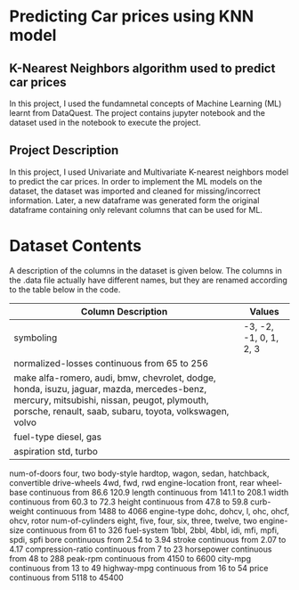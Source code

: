 # Predicting Car prices using KNN model
## K-Nearest Neighbors algorithm used to predict car prices
In this project, I used the fundamnetal concepts of Machine Learning (ML) learnt from DataQuest. 
The project contains jupyter notebook and the dataset used in the notebook to execute the project.

## Project Description 
In this project, I used Univariate and Multivariate K-nearest neighbors model to predict the car prices. In order to implement the ML models on the dataset,
the dataset was imported and cleaned for missing/incorrect information. Later, a new dataframe was generated form the original dataframe containing only relevant columns
that can be used for ML.

# Dataset Contents
A description of the columns in the dataset is given below. The columns in the .data file actually have different names, but they are renamed according to the table below in the code.

|Column	Description | Values |
|-------------------|--------|
|symboling	        |-3, -2, -1, 0, 1, 2, 3|
|normalized-losses	continuous from 65 to 256
|make	alfa-romero, audi, bmw, chevrolet, dodge, honda, isuzu, jaguar, mazda, mercedes-benz, mercury, mitsubishi, nissan, peugot, plymouth, porsche, renault, saab, subaru, toyota, volkswagen, volvo
|fuel-type	diesel, gas
|aspiration	std, turbo
num-of-doors	four, two
body-style	hardtop, wagon, sedan, hatchback, convertible
drive-wheels	4wd, fwd, rwd
engine-location	front, rear
wheel-base	continuous from 86.6 120.9
length	continuous from 141.1 to 208.1
width	continuous from 60.3 to 72.3
height	continuous from 47.8 to 59.8
curb-weight	continuous from 1488 to 4066
engine-type	dohc, dohcv, l, ohc, ohcf, ohcv, rotor
num-of-cylinders	eight, five, four, six, three, twelve, two
engine-size	continuous from 61 to 326
fuel-system	1bbl, 2bbl, 4bbl, idi, mfi, mpfi, spdi, spfi
bore	continuous from 2.54 to 3.94
stroke	continuous from 2.07 to 4.17
compression-ratio	continuous from 7 to 23
horsepower	continuous from 48 to 288
peak-rpm	continuous from 4150 to 6600
city-mpg	continuous from 13 to 49
highway-mpg	continuous from 16 to 54
price	continuous from 5118 to 45400

